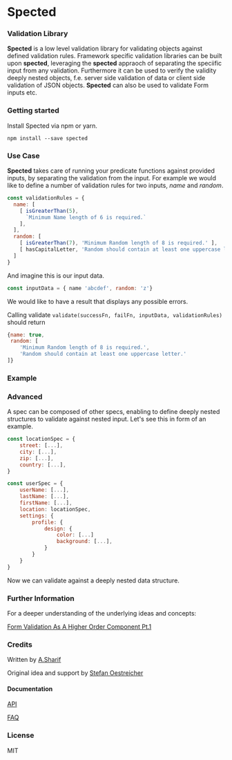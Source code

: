 # Spected

### Validation Library

__Spected__ is a low level validation library for validating objects against defined validation rules.
Framework specific validation libraries can be built upon __spected__, leveraging the __spected__ appraoch of separating the speciific input from any validation.
Furthermore it can be used to verify the validity deeply nested objects, f.e. server side validation of data or client side validation of JSON objects.
__Spected__ can also be used to validate Form inputs etc. 


### Getting started

Install Spected via npm or yarn.


```
npm install --save spected
```

### Use Case
__Spected__ takes care of running your predicate functions against provided inputs, by separating the validation from the input.
For example we would like to define a number of validation rules for two inputs, _name_ and _random_.

```javascript
const validationRules = {
  name: [
    [ isGreaterThan(5),
      `Minimum Name length of 6 is required.`
    ],
  ],
  random: [
    [ isGreaterThan(7), 'Minimum Random length of 8 is required.' ],
    [ hasCapitalLetter, 'Random should contain at least one uppercase letter.' ],
  ]
}
```
And imagine this is our input data.

```javascript
const inputData = { name 'abcdef', random: 'z'}
```

We would like to have a result that displays any possible errors.

Calling validate `validate(successFn, failFn, inputData, validationRules)`
should return
```javascript
{name: true, 
 random: [
    'Minimum Random length of 8 is required.', 
    'Random should contain at least one uppercase letter.' 
]}
```

### Example

### Advanced
A spec can be composed of other specs, enabling to define deeply nested structures to validate against nested input.
Let's see this in form of an example.


```js
const locationSpec = {
    street: [...], 
    city: [...],
    zip: [...],
    country: [...],
}

const userSpec = {
    userName: [...],
    lastName: [...],
    firstName: [...],
    location: locationSpec,
    settings: {
        profile: {
            design: {
                color: [...]
                background: [...],
            }
        }
    }
}   
```

Now we can validate against a deeply nested data structure.

### Further Information

For a deeper understanding of the underlying ideas and concepts:

[Form Validation As A Higher Order Component Pt.1](https://medium.com/javascript-inside/form-validation-as-a-higher-order-component-pt-1-83ac8fd6c1f0)


### Credits
Written by [A.Sharif](https://twitter.com/sharifsbeat)

Original idea and support by [Stefan Oestreicher](https://twitter.com/thinkfunctional)

#### Documentation
[API](docs/API.md)

[FAQ](docs/FAQ.md)

### License

MIT

